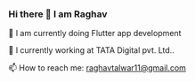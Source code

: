 ### Hi there 👋 I am Raghav
:iphone: I am currently doing Flutter app development

:office: I currently working at TATA Digital pvt. Ltd..

📫 How to reach me: raghavtalwar11@gmail.com
<!--
**raghavtalwar7/raghavtalwar7** is a ✨ _special_ ✨ repository because its `README.md` (this file) appears on your GitHub profile.

Here are some ideas to get you started:

- 🔭 I’m currently working on ...
- 🌱 I’m currently learning ...
- 👯 I’m looking to collaborate on ...
- 🤔 I’m looking for help with ...
- 💬 Ask me about ...
- 📫 How to reach me: ...
- 😄 Pronouns: ...
- ⚡ Fun fact: ...
-->
